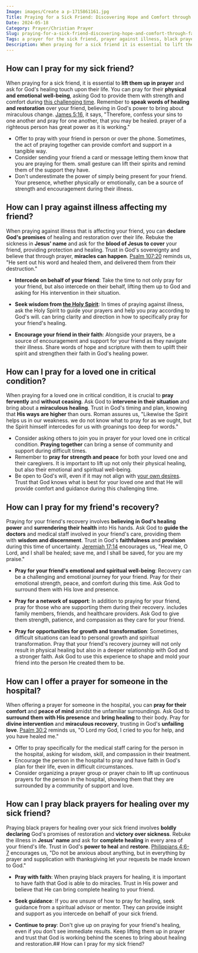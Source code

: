 ```yaml
---
Image: images/Create a p-1715861161.jpg
Title: Praying for a Sick Friend: Discovering Hope and Comfort through Faith
Date: 2024-05-18
Category: Prayer/Christian Prayer
Slug: praying-for-a-sick-friend-discovering-hope-and-comfort-through-faith
Tags: a prayer for the sick friend, prayer against illness, black prayers for healing, prayer for someone in critical condition, praying for a sick friend, praying for your recovery, prayer for loved one in hospital, prayer, christian prayer
Description: When praying for a sick friend it is essential to lift them up in prayer and ask for Gods healing touch upon their life You can pray for their physical and emotional wellbeing asking God to provide them with strength and comfort during this challenging time Remember to speak words
---
```




## How can I pray for my sick friend?

When praying for a sick friend, it is essential to **lift them up in prayer** and ask for God's healing touch upon their life. You can pray for their **physical and emotional well-being**, asking God to provide them with strength and comfort during [this challenging time](/praying-for-someone-in-hospice-care-essential-christian-guide). Remember to **speak words of healing and restoration** over your friend, believing in God's power to bring about miraculous change.  [James 5:16](https://www.bibleref.com/James/5/James-5-16.html), it says, "Therefore, confess your sins to one another and pray for one another, that you may be healed.  prayer of a righteous person has great power as it is working."

- Offer to pray with your friend in person or over the phone. Sometimes, the act of praying together can provide comfort and support in a tangible way.
- Consider sending your friend a card or message letting them know that you are praying for them.  small gesture can lift their spirits and remind them of the support they have.
- Don't underestimate the power of simply being present for your friend. Your presence, whether physically or emotionally, can be a source of strength and encouragement during their illness.

## How can I pray against illness affecting my friend?

When praying against illness that is affecting your friend, you can **declare God's promises** of healing and restoration over their life. Rebuke the sickness in **Jesus' name** and ask for the **blood of Jesus to cover** your friend, providing protection and healing. Trust in God's sovereignty and believe that through prayer, **miracles can happen**. [Psalm 107:20](https://www.bibleref.com/Psalm/107/Psalm-107-20.html) reminds us, "He sent out his word and healed them, and delivered them from their destruction."

- **Intercede on behalf of your friend**: Take the time to not only pray for your friend, but also intercede on their behalf, lifting them up to God and asking for His intervention in their situation.

- **Seek wisdom from [the Holy Spirit](/praying-for-someone-in-hospice-care-essential-christian-guide)**: In times of praying against illness, ask the Holy Spirit to guide your prayers and help you pray according to God's will.  can bring clarity and direction in how to specifically pray for your friend's healing.

- **Encourage your friend in their faith**: Alongside your prayers, be a source of encouragement and support for your friend as they navigate their illness. Share words of hope and scripture with them to uplift their spirit and strengthen their faith in God's healing power.

## How can I pray for a loved one in critical condition?

When praying for a loved one in critical condition, it is crucial to **pray fervently** and **without ceasing**. Ask God to **intervene in their situation** and bring about a **miraculous healing**. Trust in God's timing and plan, knowing that **His ways are higher** than ours. Roman assures us, "Likewise the Spirit helps us in our weakness.  we do not know what to pray for as we ought, but the Spirit himself intercedes for us with groanings too deep for words."

- Consider asking others to join you in prayer for your loved one in critical condition. **Praying together** can bring a sense of community and support during difficult times.
- Remember to **pray for strength and peace** for both your loved one and their caregivers. It is important to lift up not only their physical healing, but also their emotional and spiritual well-being.
- Be open to God's will, even if it may not align with [your own desires](/5-powerful-prayers-for-trust-in-god-strengthen-your-faith-today). Trust that God knows what is best for your loved one and that He will provide comfort and guidance during this challenging time.

## How can I pray for my friend's recovery?

Praying for your friend's recovery involves **believing in God's healing power** and **surrendering their health** into His hands. Ask God to **guide the doctors** and medical staff involved in your friend's care, providing them with **wisdom and discernment**. Trust in God's **faithfulness** and **provision** during this time of uncertainty. [Jeremiah 17:14](https://www.bibleref.com/Jeremiah/17/Jeremiah-17-14.html) encourages us, "Heal me, O Lord, and I shall be healed; save me, and I shall be saved, for you are my praise."

- **Pray for your friend's emotional and spiritual well-being**: Recovery can be a challenging and emotional journey for your friend. Pray for their emotional strength, peace, and comfort during this time. Ask God to surround them with His love and presence.

- **Pray for a network of support**: In addition to praying for your friend, pray for those who are supporting them during their recovery.  includes family members, friends, and healthcare providers. Ask God to give them strength, patience, and compassion as they care for your friend.

- **Pray for opportunities for growth and transformation**: Sometimes, difficult situations can lead to personal growth and spiritual transformation. Pray that your friend's recovery journey will not only result in physical healing but also in a deeper relationship with God and a stronger faith. Ask God to use this experience to shape and mold your friend into the person He created them to be.

## How can I offer a prayer for someone in the hospital?

When offering a prayer for someone in the hospital, you can **pray for their comfort** and **peace of mind** amidst the unfamiliar surroundings. Ask God to **surround them with His presence** and **bring healing** to their body. Pray for **divine intervention** and **miraculous recovery**, trusting in God's **unfailing love**. [Psalm 30:2](https://www.bibleref.com/Psalm/30/Psalm-30-2.html) reminds us, "O Lord my God, I cried to you for help, and you have healed me."

- Offer to pray specifically for the medical staff caring for the person in the hospital, asking for wisdom, skill, and compassion in their treatment.
- Encourage the person in the hospital to pray and have faith in God's plan for their life, even in difficult circumstances.
- Consider organizing a prayer group or prayer chain to lift up continuous prayers for the person in the hospital, showing them that they are surrounded by a community of support and love.

## How can I pray black prayers for healing over my sick friend?

Praying black prayers for healing over your sick friend involves **boldly declaring** God's promises of restoration and **victory over sickness**. Rebuke the illness in **Jesus' name** and ask for **complete healing** in every area of your friend's life. Trust in God's **power to heal** and **restore**. [Philippians 4:6-7](https://www.bibleref.com/Philippians/4/Philippians-4-6.html) encourages us, "Do not be anxious about anything, but in everything by prayer and supplication with thanksgiving let your requests be made known to God."

- **Pray with faith**: When praying black prayers for healing, it is important to have faith that God is able to do miracles. Trust in His power and believe that He can bring complete healing to your friend.

- **Seek guidance**: If you are unsure of how to pray for healing, seek guidance from a spiritual advisor or mentor. They can provide insight and support as you intercede on behalf of your sick friend.

- **Continue to pray**: Don't give up on praying for your friend's healing, even if you don't see immediate results. Keep lifting them up in prayer and trust that God is working behind the scenes to bring about healing and restoration.## How can I pray for my sick friend?